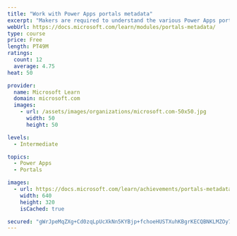 ```yaml
---
title: "Work with Power Apps portals metadata"
excerpt: "Makers are required to understand the various Power Apps portals metadata components so they can configure the portals app for a variety of unique requirements. This module uses the Portal Management app to configure various portals features by editing the portals metadata."
webUrl: https://docs.microsoft.com/learn/modules/portals-metadata/
type: course
price: Free
length: PT49M
ratings:
  count: 12
  average: 4.75
heat: 50

provider:
  name: Microsoft Learn
  domain: microsoft.com
  images:
    - url: /assets/images/organizations/microsoft.com-50x50.jpg
      width: 50
      height: 50

levels:
  - Intermediate

topics:
  - Power Apps
  - Portals

images:
  - url: https://docs.microsoft.com/learn/achievements/portals-metadata-social.png
    width: 640
    height: 320
    isCached: true

secured: "gWrJpeMqZXg+Cd0zqLpUcXkNn5KYBjp+fchoeHUSTXuhKBgrKECQBNKLMZOy70KgggQtd/LY1jd9ugMFBWV08Tn4BquBwv5JDdPucD5EQs6HYhgJT26vndMpTPRxSK2AJ1fdOpMugKRzyBmCs3zhZdm/e0LvA5+ZRyiRsZcIKxetaQc5hji9pUcaQqclvP1DAKD6MCyW2cFI7AIYk4DVwBXHvjhH8H5AEas5yA/Np8PmSZxltGW3b0P9Op32O4pR3VLqPxDBoJeP2sWYFbr26VX6D86hfvzwagj4Jvu76TLKtEk4Y3e1w+3BLuhI0qAnnBOBrc63O81DITXegBDaQ/MBL9VgHy/gIYGkfc/Bm6ri4qobK9uNYtHi9pZOI2PNan1T4gN+f5xju8P368juRNI1FsnxdJIGehZifoepQww=;5LoWA8OVPqU4/g33J+zCMA=="
---
```


